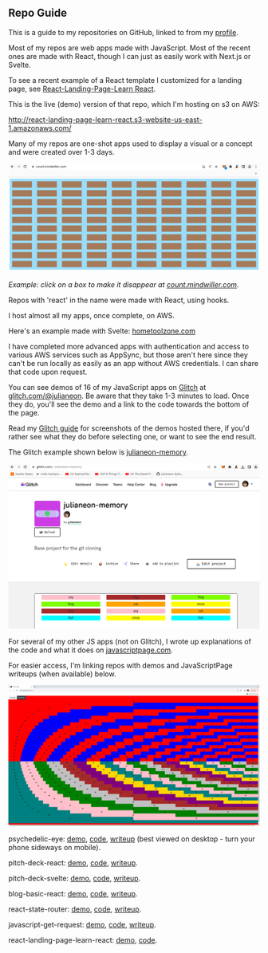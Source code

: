 ## Repo Guide

This is a guide to my repositories on GitHub, linked to from my [profile](./README.md). 

Most of my repos are web apps made with JavaScript. Most of the recent ones are made with React, though I can just as easily work with Next.js or Svelte. 

To see a recent example of a React template I customized for a landing page, see [React-Landing-Page-Learn React](https://github.com/julianeon/React-Landing-Page-Learn-React).

This is the live (demo) version of that repo, which I'm hosting on s3 on AWS:

http://react-landing-page-learn-react.s3-website-us-east-1.amazonaws.com/

Many of my repos are one-shot apps used to display a visual or a concept and were created over 1-3 days.

![view of clicker app](./click_to_disappear.png)

_Example: click on a box to make it disappear at [count.mindwiller.com](https://count.mindwiller.com)._

Repos with 'react' in the name were made with React, using hooks. 

I host almost all my apps, once complete, on AWS.

Here's an example made with Svelte: [hometoolzone.com](https://www.hometoolzone.com/)

I have completed more advanced apps with authentication and access to various AWS services such as AppSync, but those aren't here since they can't be run locally as easily as an app without AWS credentials. I can share that code upon request.

You can see demos of 16 of my JavaScript apps on [Glitch](https://glitch.com) at [glitch.com/@julianeon](https://glitch.com/@julianeon). Be aware that they take 1-3 minutes to load. Once they do, you'll see the demo and a link to the code towards the bottom of the page.

Read my [Glitch guide](./glitch_guide.md) for screenshots of the demos hosted there, if you'd rather see what they do before selecting one, or want to see the end result.

The Glitch example shown below is [julianeon-memory](https://glitch.com/~julianeon-memory).

![glitch julianeon profile page memory app](./glitch_julianeon_memory.png)

For several of my other JS apps (not on Glitch), I wrote up explanations of the code and what it does on [javascriptpage.com](https://javascriptpage.com). 

For easier access, I'm linking repos with demos and JavaScriptPage writeups (when available) below.

![psychedelic eye art](./psychedelic_eyes.png)

psychedelic-eye: [demo](http://psychedelic-eye.s3-website-us-east-1.amazonaws.com), [code](https://github.com/julianeon/psychedlic-eye), [writeup](https://javascriptpage.com/react-psychedelic-eye-art) (best viewed on desktop - turn your phone sideways on mobile).

pitch-deck-react: [demo](http://pitch-deck-react.s3-website-us-east-1.amazonaws.com/), [code](https://github.com/julianeon/pitch-deck-react/), [writeup](https://javascriptpage.com/react-svelte-pitch-deck-app-comparison).

pitch-deck-svelte: [demo](http://pitch-deck-svelte.s3-website-us-east-1.amazonaws.com/), [code](https://github.com/julianeon/pitch-deck-svelte/), [writeup](https://javascriptpage.com/react-svelte-pitch-deck-app-comparison).

blog-basic-react: [demo](https://blog-basic.s3.amazonaws.com/index.html), [code](https://github.com/julianeon/blog-basic-react), [writeup](https://javascriptpage.com/building-simple-blog-using-react).

react-state-router: [demo](http://reactstate.s3-website-us-east-1.amazonaws.com/), [code](https://github.com/julianeon/react-state-router), [writeup](https://javascriptpage.com/react-state-routing).

javascript-get-request: [demo](https://javascriptpage.com/react-state-routing), [code](https://gist.github.com/julianeon/d4c9fe06ad991ad81dd071edb98bb1f9), [writeup](https://javascriptpage.com/javascript-get-request-example).

react-landing-page-learn-react: [demo](http://react-landing-page-learn-react.s3-website-us-east-1.amazonaws.com/), [code](https://github.com/julianeon/React-Landing-Page-Learn-React).


